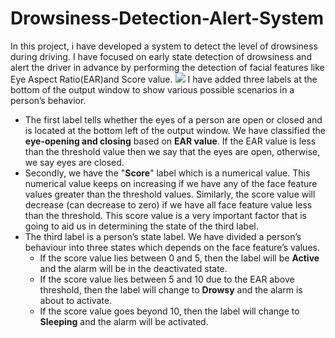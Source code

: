 # Drowsiness-Detection-Alert-System
In this project, i have developed a system to detect the level of drowsiness during driving. I have focused on early state detection of drowsiness and alert the driver in advance by
performing the detection of facial features like Eye Aspect Ratio(EAR)and Score value.
![](http://url/to/img.png)
I have added three labels at the bottom of the output window to show various possible scenarios in a person’s behavior.
- The first label tells whether the eyes of a person are open or closed and is located at the bottom left of the output window. We have classified the **eye-opening and
closing** based on **EAR value**. If the EAR value is less than the threshold value then we say that the eyes are open, otherwise, we say eyes are closed.
- Secondly, we have the "**Score**" label which is a numerical value. This numerical value keeps on increasing if we have any of the face feature values greater than the threshold values. Similarly, the score value will decrease (can
decrease to zero) if we have all face feature value less than the threshold.
This score value is a very important factor that is going to aid us in determining the state of the third label.
- The third label is a person’s state label. We have divided a person’s behaviour into three states which depends on the face feature’s values.
  - If the score value lies between 0 and 5, then the label will be **Active** and the alarm will be in the deactivated state.
  - If the score value lies between 5 and 10 due to the EAR above threshold, then the label will change to **Drowsy** and the alarm is about to activate.
  - If the score value goes beyond 10, then the label will change to **Sleeping** and the alarm will be activated.
